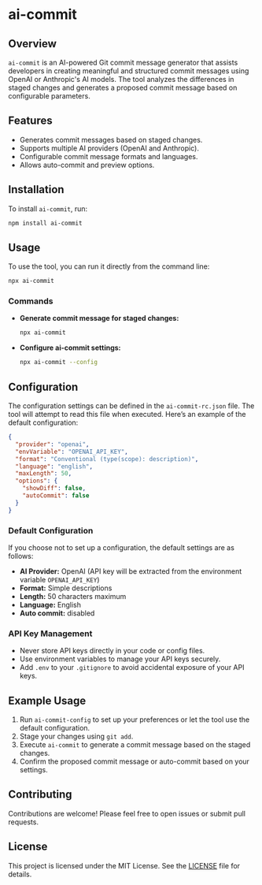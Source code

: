 # ai-commit

## Overview

`ai-commit` is an AI-powered Git commit message generator that assists developers in creating meaningful and structured commit messages using OpenAI or Anthropic's AI models. The tool analyzes the differences in staged changes and generates a proposed commit message based on configurable parameters.

## Features

- Generates commit messages based on staged changes.
- Supports multiple AI providers (OpenAI and Anthropic).
- Configurable commit message formats and languages.
- Allows auto-commit and preview options.

## Installation

To install `ai-commit`, run:

```bash
npm install ai-commit
```

## Usage

To use the tool, you can run it directly from the command line:

```bash
npx ai-commit
```

### Commands

- **Generate commit message for staged changes:**

  ```bash
  npx ai-commit
  ```

- **Configure ai-commit settings:**
  ```bash
  npx ai-commit --config
  ```

## Configuration

The configuration settings can be defined in the `ai-commit-rc.json` file. The tool will attempt to read this file when executed. Here’s an example of the default configuration:

```json
{
  "provider": "openai",
  "envVariable": "OPENAI_API_KEY",
  "format": "Conventional (type(scope): description)",
  "language": "english",
  "maxLength": 50,
  "options": {
    "showDiff": false,
    "autoCommit": false
  }
}
```

### Default Configuration

If you choose not to set up a configuration, the default settings are as follows:

- **AI Provider:** OpenAI (API key will be extracted from the environment variable `OPENAI_API_KEY`)
- **Format:** Simple descriptions
- **Length:** 50 characters maximum
- **Language:** English
- **Auto commit:** disabled

### API Key Management

- Never store API keys directly in your code or config files.
- Use environment variables to manage your API keys securely.
- Add `.env` to your `.gitignore` to avoid accidental exposure of your API keys.

## Example Usage

1. Run `ai-commit-config` to set up your preferences or let the tool use the default configuration.
2. Stage your changes using `git add`.
3. Execute `ai-commit` to generate a commit message based on the staged changes.
4. Confirm the proposed commit message or auto-commit based on your settings.

## Contributing

Contributions are welcome! Please feel free to open issues or submit pull requests.

## License

This project is licensed under the MIT License. See the [LICENSE](LICENSE) file for details.
